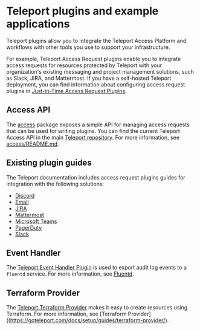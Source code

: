 # Teleport plugins and example applications

Teleport plugins allow you to integrate the Teleport Access Platform and workflows with other tools you use to support your infrastructure.

For example, Teleport Access Request plugins enable you to integrate access requests for resources protected by Teleport with your organization's existing messaging and project management solutions, such as Slack, JIRA, and Mattermost.
If you have a self-hosted Teleport deployment, you can find information about configuring access request plugins in [Just-in-Time Access Request Plugins](https://goteleport.com/docs/access-controls/access-request-plugins/).

## Access API

The [access](./access) package exposes a simple API for managing access requests
that can be used for writing plugins. You can find the current Teleport Access API in the main [Teleport repository](https://github.com/gravitational/teleport). For
more information, see [access/README.md](./access/README.md).

## Existing plugin guides

The Teleport documentation includes access request plugins guides for integration
with the following solutions:

- [Discord](https://goteleport.com/docs/ver/15.x/access-controls/access-request-plugins/ssh-approval-discord/)
- [Email](https://goteleport.com/docs/ver/15.x/access-controls/access-request-plugins/ssh-approval-email/)
- [JIRA](https://goteleport.com/docs/access-controls/access-request-plugins/ssh-approval-jira/)
- [Mattermost](https://goteleport.com/docs/access-controls/access-request-plugins/ssh-approval-mattermost/)
- [Microsoft Teams](https://goteleport.com/docs/ver/15.x/access-controls/access-request-plugins/ssh-approval-msteams/)
- [PagerDuty](https://goteleport.com/docs/access-controls/access-request-plugins/ssh-approval-pagerduty/)
- [Slack](https://goteleport.com/docs/access-controls/access-request-plugins/ssh-approval-slack/)

## Event Handler

The [Teleport Event Handler Plugin](./event-handler) is used to export audit log events to a `fluentd` service. 
For more information, see [Fluentd](https://goteleport.com/docs/management/export-audit-events/fluentd/).

## Terraform Provider

The [Teleport Terraform Provider](./terraform) makes it easy to create resources using Terraform. 
For more information, see [Terraform Provider]((https://goteleport.com/docs/setup/guides/terraform-provider/).
